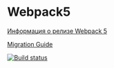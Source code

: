 # Webpack5

[Информация о релизе Webpack 5](https://webpack.js.org/blog/2020-10-10-webpack-5-release/)

[Migration Guide](https://webpack.js.org/migrate/5/)

[![Build status](https://ci.appveyor.com/api/projects/status/1c10n7956bmpmvug?svg=true)](https://ci.appveyor.com/project/kmkiseleva/env)

